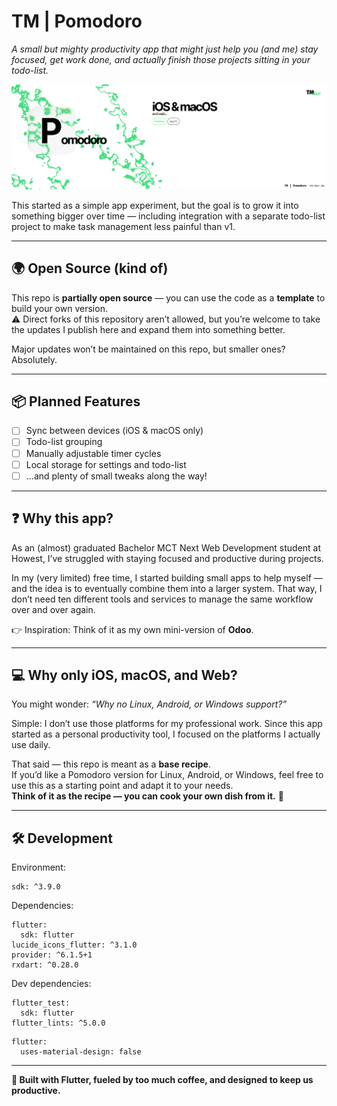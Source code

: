 # TM | Pomodoro
*A small but mighty productivity app that might just help you (and me) stay focused, get work done, and actually finish those projects sitting in your todo-list.*

![TM | Pomodoro Preview](/github/screenshots/app_preview.png)

This started as a simple app experiment, but the goal is to grow it into something bigger over time — including integration with a separate todo-list project to make task management less painful than v1.

---

## 🌍 Open Source (kind of)

This repo is **partially open source** — you can use the code as a **template** to build your own version.  
⚠️ Direct forks of this repository aren’t allowed, but you’re welcome to take the updates I publish here and expand them into something better.  

Major updates won’t be maintained on this repo, but smaller ones? Absolutely.  

---

## 📦 Planned Features

- [ ] Sync between devices (iOS & macOS only)  
- [ ] Todo-list grouping  
- [ ] Manually adjustable timer cycles  
- [ ] Local storage for settings and todo-list  
- [ ] …and plenty of small tweaks along the way!  

---

## ❓ Why this app?

As an (almost) graduated Bachelor MCT Next Web Development student at Howest, I’ve struggled with staying focused and productive during projects.  

In my (very limited) free time, I started building small apps to help myself — and the idea is to eventually combine them into a larger system. That way, I don’t need ten different tools and services to manage the same workflow over and over again.  

👉 Inspiration: Think of it as my own mini-version of **Odoo**.  

---

## 💻 Why only iOS, macOS, and Web?

You might wonder: *“Why no Linux, Android, or Windows support?”*  

Simple: I don’t use those platforms for my professional work. Since this app started as a personal productivity tool, I focused on the platforms I actually use daily.  

That said — this repo is meant as a **base recipe**.  
If you’d like a Pomodoro version for Linux, Android, or Windows, feel free to use this as a starting point and adapt it to your needs.  
**Think of it as the recipe — you can cook your own dish from it.** 🍳  

---

## 🛠️ Development

Environment:
```
sdk: ^3.9.0
```
Dependencies:
```
flutter:
  sdk: flutter
lucide_icons_flutter: ^3.1.0
provider: ^6.1.5+1
rxdart: ^0.28.0
```
Dev dependencies:
```
flutter_test:
  sdk: flutter
flutter_lints: ^5.0.0
```
```
flutter:
  uses-material-design: false
```
---

**🚀 Built with Flutter, fueled by too much coffee, and designed to keep us productive.**